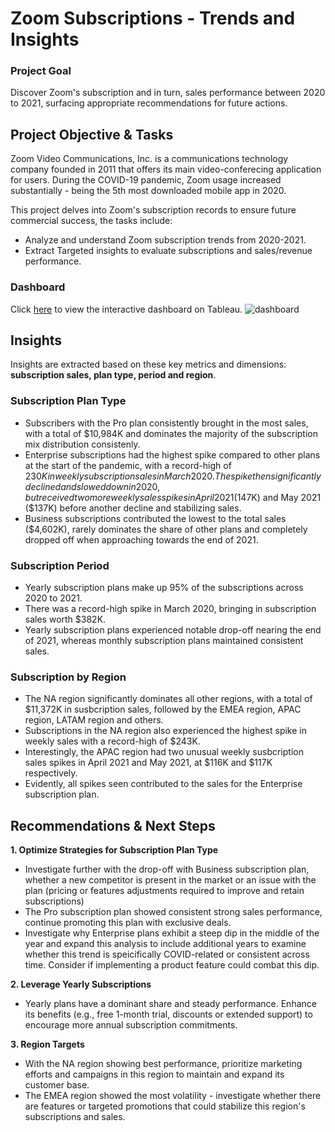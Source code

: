 # Zoom Subscriptions - Trends and Insights
### Project Goal
Discover Zoom's subscription and in turn, sales performance between 2020 to 2021, surfacing appropriate recommendations for future actions.

## Project Objective & Tasks
Zoom Video Communications, Inc. is a communications technology company founded in 2011 that offers its main video-conferecing application for users. During the COVID-19 pandemic, Zoom usage increased substantially - being the 5th most downloaded mobile app in 2020. 

This project delves into Zoom's subscription records to ensure future commercial success, the tasks include:
- Analyze and understand Zoom subscription trends from 2020-2021.
- Extract Targeted insights to evaluate subscriptions and sales/revenue performance. 

### Dashboard
Click [here](https://public.tableau.com/views/ZoomSubscriptions_17261340336460/dashboard?:language=en-GB&:sid=&:redirect=auth&:display_count=n&:origin=viz_share_link) to view the interactive dashboard on Tableau.
![dashboard](https://github.com/user-attachments/assets/7492556d-bd64-4b5b-a2db-9ac3845ecdaf)

## Insights
Insights are extracted based on these key metrics and dimensions: **subscription sales, plan type, period and region**.

### Subscription Plan Type
- Subscribers with the Pro plan consistently brought in the most sales, with a total of $10,984K and dominates the majority of the subscription mix distribution consistenly.
- Enterprise subscriptions had the highest spike compared to other plans at the start of the pandemic, with a record-high of $230K in weekly subscription sales in March 2020. The spike then significantly declined and slowed down in 2020, but received two more weekly sales spikes in April 2021 ($147K) and May 2021 ($137K) before another decline and stabilizing sales.
- Business subscriptions contributed the lowest to the total sales ($4,602K), rarely dominates the share of other plans and completely dropped off when approaching towards the end of 2021.
  
### Subscription Period
- Yearly subscription plans make up 95% of the subscriptions across 2020 to 2021.
- There was a record-high spike in March 2020, bringing in subscription sales worth $382K.
- Yearly subscription plans experienced notable drop-off nearing the end of 2021, whereas monthly subscription plans maintained consistent sales.
   
### Subscription by Region
- The NA region significantly dominates all other regions, with a total of $11,372K in susbcription sales, followed by the EMEA region, APAC region, LATAM region and others.
- Subscriptions in the NA region also experienced the highest spike in weekly sales with a record-high of $243K.
- Interestingly, the APAC region had two unusual weekly susbcription sales spikes in April 2021 and May 2021, at $116K and $117K respectively.
- Evidently, all spikes seen contributed to the sales for the Enterprise subscription plan. 

## Recommendations & Next Steps
**1. Optimize Strategies for Subscription Plan Type**
- Investigate further with the drop-off with Business subscription plan, whether a new competitor is present in the market or an issue with the plan (pricing or features adjustments required to improve and retain subscriptions)
- The Pro subscription plan showed consistent strong sales performance, continue promoting this plan with exclusive deals.
- Investigate why Enterprise plans exhibit a steep dip in the middle of the year and expand this analysis to include additional years to examine whether this trend is speicifically COVID-related or consistent across time. Consider if implementing a product feature could combat this dip.

**2. Leverage Yearly Subscriptions**
- Yearly plans have a dominant share and steady performance. Enhance its benefits (e.g., free 1-month trial, discounts or extended support) to encourage more annual subscription commitments.

**3. Region Targets**
- With the NA region showing best performance, prioritize marketing efforts and campaigns in this region to maintain and expand its customer base.
- The EMEA region showed the most volatility - investigate whether there are features or targeted promotions that could stabilize this region's subscriptions and sales.

